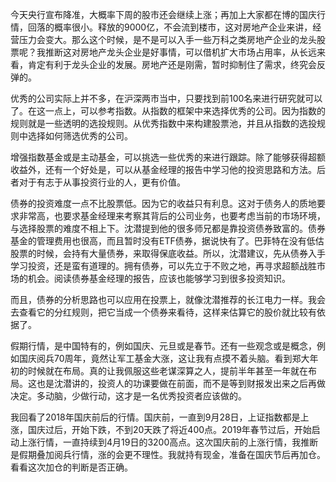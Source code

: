 今天央行宣布降准，大概率下周的股市还会继续上涨；再加上大家都在博的国庆行情，回落的概率很小。释放的9000亿，不会流到楼市，这对房地产企业来讲，经营压力会变大。那么这个时候，是不是可以入手一些万科之类房地产企业的龙头股票呢？我推断这对房地产龙头企业是好事情，可以借机扩大市场占用率，从长远来看，肯定有利于龙头企业的发展。房地产还是刚需，暂时抑制住了需求，终究会反弹的。

优秀的公司实际上并不多，在沪深两市当中，只要找到前100名来进行研究就可以了。在这一点上，可以参考指数。从指数的框架中来选择优秀的公司。因为指数的规则就是一些透明的选投规则。从优秀指数中来构建股票池，并且从指数的选投规则中选择如何筛选优秀的公司。

增强指数基金或是主动基金，可以挑选一些优秀的来进行跟踪。除了能够获得超额收益外，还有一个好处是，可以从基金经理的报告中学习他的投资思路和方法。后者对于有志于从事投资行业的人，更有价值。

债券的投资难度一点不比股票低。因为它的收益只有利息。这对于债务人的质地要求非常高，也要求基金经理来考察其背后的公司业务，也要考虑当前的市场环境，与选择股票的难度不相上下。沈潜提到他的很多师兄都是靠投资债券致富的。债券基金的管理费用也很高，而且暂时没有ETF债券，据说快有了。巴菲特在没有低估股票的时候，会持有大量债券，来取得保底收益。所以，沈潜建议，先从债券入手学习投资，还是蛮有道理的。拥有债券，可以先立于不败之地，再寻求超额战胜市场的机会。阅读债券基金经理的报告，应该也能够学习到很多投资知识。

而且，债券的分析思路也可以应用在投票上，就像沈潜推荐的长江电力一样。我会去查看它的分红规则，把它当成一个债券来看待，这样来估算它的股价就比较有依据了。

假期行情，是中国特有的，例如国庆、元旦或是春节。还有一些观念或是概念，例如国庆阅兵70周年，竟然让军工基金大涨，这让我有点摸不着头脑。看到郑大年初的时候就在布局。真的让我佩服这些老谋深算之人，提前半年甚至一年就在布局。这也是沈潜讲的，投资人的功课要做在前面，而不是等到财报发出来之后再做决定。多动脑，少做行动，这才是一名优秀投资者应该做的。

我回看了2018年国庆前后的行情。国庆前，一直到9月28日，上证指数都是上涨，国庆过后，开始下跌，不到20天跌了将近400点。2019年春节过后，开始启动上涨行情，一直持续到4月19日的3200高点。这次国庆前的上涨行情，我推断是假期叠加阅兵行情，涨的会更不理性。我就持有现金，准备在国庆节后再加仓。看看这次加仓的判断是否正确。	